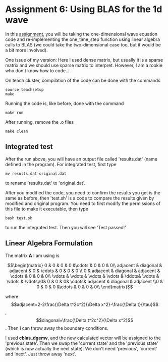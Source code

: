 # Assignment 6: Using BLAS for the 1d wave

In this [assignment](https://education.scinet.utoronto.ca/mod/assign/view.php?id=2298), you will be taking the one-dimensional wave equation code and re-implementing the one_time_step function using linear algebra calls to BLAS (we could take the two-dimensional case too, but it would be a bit more involved).

One issue of my version: Here I used dense matrix, but usually it is a sparse matrix and we should use sparse matrix to interpret. However, I am a rookie who don't know how to code...

On teach cluster, compilation of the code can be done with the commands

```
source teachsetup
make
```

Running the code is, like before, done with the command 

```
make run
```

After running, remove the .o files 

```
make clean
```

## Integrated test

After the run above, you will have an output file called 'results.dat' (name defined in the program). For integrated test, first type

```
mv results.dat original.dat
```

to rename 'results.dat' to 'original.dat'.

After you modified the code, you need to confirm the results you get is the same as before, then 'test.sh' is a code to compare the results given by modified and original program. You need to first modify the permissions of this file to make it executable, then type

```
bash test.sh
```

to run the integrated test. Then you will see 'Test passed!'

## Linear Algebra Formulation

The matrix $\boldsymbol{A}$ I am using is 

$$\begin{matrix}
0 & 0 & 0 & 0 &\cdots & 0 & 0 & 0\\
adjacent & diagonal & adjacent & 0 & \cdots & 0 & 0 & 0 \\
0 & adjacent & diagonal & adjacent & \cdots & 0 & 0 & 0\\
\vdots & \vdots & \vdots & \vdots & \ddots& \vdots & \vdots & \vdots\\0& 0 & 0 & 0&  \cdots& adjacent & diagonal & adjacent  \\0 & 0 & 0 & 0 &\cdots & 0 & 0 & 0\\
\end{matrix}$$

where $$adjacent=2-2\frac{\Delta t^2c^2}{\Delta x^2}-\frac{\Delta t}{\tau}$$, $$diagonal=\frac{\Delta t^2c^2}{\Delta x^2}$$. Then I can throw away the boundary conditions.

I used **cblas_dgemv**, and the new calculated vector will be assigned to the 'previous state'. Then we swap the 'current state' and the 'previous state' (which is now actually the next state). We don't need 'previous', 'current' and 'next'. Just throw away 'next'.
